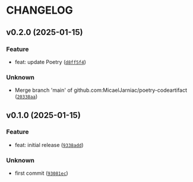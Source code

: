 # CHANGELOG



## v0.2.0 (2025-01-15)

### Feature

* feat: update Poetry ([`d8ff5f4`](https://github.com/MicaelJarniac/poetry-codeartifact/commit/d8ff5f4a137ee4537cbe3910b3ff6fe2f286b4d6))

### Unknown

* Merge branch &#39;main&#39; of github.com:MicaelJarniac/poetry-codeartifact ([`20338aa`](https://github.com/MicaelJarniac/poetry-codeartifact/commit/20338aac12e6dcafa4a499499367c53e093e5007))


## v0.1.0 (2025-01-15)

### Feature

* feat: initial release ([`9338add`](https://github.com/MicaelJarniac/poetry-codeartifact/commit/9338add61a09815e58a1ef2f1e638b23c926b0a9))

### Unknown

* first commit ([`93081ec`](https://github.com/MicaelJarniac/poetry-codeartifact/commit/93081ecfe4301275b6374c0c07bf4dbc5debcde2))
